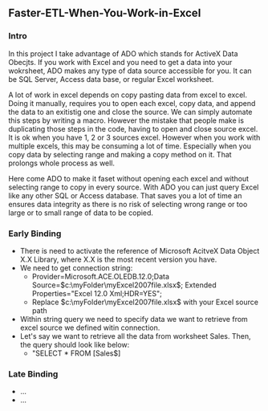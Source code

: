 <h2>Faster-ETL-When-You-Work-in-Excel</h2>
<h3>Intro</h3>
<p>In this project I take advantage of ADO which stands for ActiveX Data Obecjts. If you work with Excel and you need to get a data into your wokrsheet, ADO makes any type of data source accessible for you. It can be SQL Server, Access data base, or regular Excel worksheet.</p>
<p>A lot of work in excel depends on copy pasting data from excel to excel. Doing it manually, requires you to open each excel, copy data, and append the data to an exitistig one and close the source. We can simply automate this steps by writing a macro. However the mistake that people make is duplicating those steps in the code, having to open and close source excel. It is ok when you have 1, 2 or 3 sources excel. However when you work with multiple excels, this may be consuming a lot of time. Especially when you copy data by selecting range and making a copy method on it. That prolongs whole process as well.</p>
<p>Here come ADO to make it faset without opening each excel and without selecting range to copy in every source. With ADO you can just query Excel like any other SQL or Access database. That saves you a lot of time an ensures data integrity as there is no risk of selecting wrong range or too large or to small range of data to be copied.</p>
<h3>Early Binding</h3>
<ul>
  <li>There is need to activate the reference of Microsoft AcitveX Data Object X.X Library, where X.X is the most recent version you have.</li>
  <li>We need to get connection string:
    <ul>
      <li>Provider=Microsoft.ACE.OLEDB.12.0;Data Source=$c:\myFolder\myExcel2007file.xlsx$; Extended Properties="Excel 12.0 Xml;HDR=YES";</li>
      <li>Replace $c:\myFolder\myExcel2007file.xlsx$ with your Excel source path</li>
    </ul>
  </li>
  <li>Within string query we need to specify data we want to retrieve from excel source we defined witin connection.</li>
  <li>Let's say we want to retrieve all the data from worksheet Sales. Then, the query should look like below:
    <ul>
      <li>"SELECT * FROM [Sales$]</li>
    </ul>
  </li>
</ul>

<h3>Late Binding</h3>
<ul>
  <li>...</li>
  <li>...</li>
</ul>
